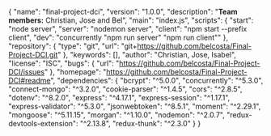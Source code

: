 {
"name": "final-project-dci",
"version": "1.0.0",
"description": "**Team members:** Christian, Jose and Bel",
"main": "index.js",
"scripts": {
"start": "node server",
"server": "nodemon server",
"client": "npm start --prefix client",
"dev": "concurrently \"npm run server\" \"npm run client\""
},
"repository": {
"type": "git",
"url": "git+https://github.com/belcosta/Final-Project-DCI.git"
},
"keywords": [],
"author": "Christian, Jose, Isabel",
"license": "ISC",
"bugs": {
"url": "https://github.com/belcosta/Final-Project-DCI/issues"
},
"homepage": "https://github.com/belcosta/Final-Project-DCI#readme",
"dependencies": {
"bcrypt": "^5.0.0",
"concurrently": "^5.3.0",
"connect-mongo": "^3.2.0",
"cookie-parser": "^1.4.5",
"cors": "^2.8.5",
"dotenv": "^8.2.0",
"express": "^4.17.1",
"express-session": "^1.17.1",
"express-validator": "^5.3.0",
"jsonwebtoken": "^8.5.1",
"moment": "^2.29.1",
"mongoose": "^5.11.15",
"morgan": "^1.10.0",
"nodemon": "^2.0.7",
"redux-devtools-extension": "^2.13.8",
"redux-thunk": "^2.3.0"
}
}
